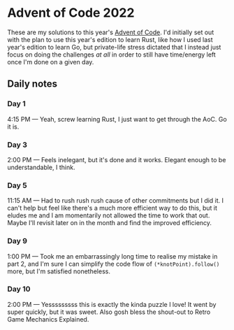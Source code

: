 # Advent of Code 2022

These are my solutions to this year's [Advent of Code](https://adventofcode.com/2022). I'd initially set out with the plan to use this year's edition to learn Rust, like how I used last year's edition to learn Go, but private-life stress dictated that I instead just focus on doing the challenges _at all_ in order to still have time/energy left once I'm done on a given day.

## Daily notes

### Day 1

4:15 PM — Yeah, screw learning Rust, I just want to get through the AoC. Go it is.

### Day 3

2:00 PM — Feels inelegant, but it's done and it works. Elegant enough to be understandable, I think.

### Day 5

11:15 AM — Had to rush rush rush cause of other commitments but I did it. I can't help but feel like there's a much more efficient way to do this, but it eludes me and I am momentarily not allowed the time to work that out. Maybe I'll revisit later on in the month and find the improved efficiency.

### Day 9

1:00 PM — Took me an embarrassingly long time to realise my mistake in part 2, and I'm sure I can simplify the code flow of `(*knotPoint).follow()` more, but I'm satisfied nonetheless.

### Day 10

2:00 PM — Yesssssssss this is exactly the kinda puzzle I love! It went by super quickly, but it was sweet. Also gosh bless the shout-out to Retro Game Mechanics Explained.
